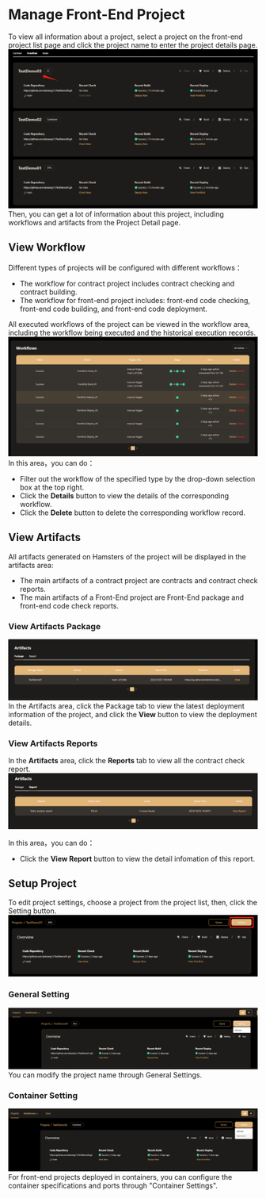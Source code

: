 # Manage Front-End Project
To view all information about a project, select a project on the front-end project list page and click the project name to enter the project details page.  
![manage front end](./img/manage_front_end00.png)
Then, you can get a lot of information about this project, including workflows and artifacts from the Project Detail page.  
## View Workflow
Different types of projects will be configured with different workflows：
- The workflow for contract project includes contract checking and contract building. 
- The workflow for front-end project includes: front-end code checking, front-end code building, and front-end code deployment.

All executed workflows of the project can be viewed in the workflow area, including the workflow being executed and the historical execution records.  
![manage front end](./img/manage_front_end01.png)
In this area，you can do：
- Filter out the workflow of the specified type by the drop-down selection box at the top right.
- Click the **Details** button to view the details of the corresponding workflow.
- Click the **Delete** button to delete the corresponding workflow record.  
## View Artifacts
All artifacts generated on Hamsters of the project will be displayed in the artifacts area:
- The main artifacts of a contract project are contracts and contract check reports.
- The main artifacts of a Front-End project are Front-End package and front-end code check reports.  
### View Artifacts Package  
![manage front end](./img/manage_front_end02.png)
In the Artifacts area, click the Package tab to view the latest deployment information of the project, and click the **View** button to view the deployment details.  
### View Artifacts Reports
In the **Artifacts** area, click the **Reports** tab to view all the contract check report.  
![manage front end](./img/manage_front_end03.png)

In this area，you can do：
- Click the **View Report** button to view the detail infomation of this report.  

## Setup Project  
To edit project settings, choose a project from the project list, then, click the Setting button.
![manage front end](./img/manage_front_end04.png)
### General Setting
![manage front end](./img/manage_front_end05.png)
You can modify the project name through General Settings. 
### Container Setting  
![manage front end](./img/manage_front_end06.png)  
For front-end projects deployed in containers, you can configure the container specifications and ports through "Container Settings".   

